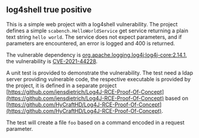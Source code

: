 ## log4shell true positive

This is a simple web project with a log4shell vulnerability. 
The project defines a simple `scabench.HelloWorldService` get service returning a plain text string `hello world`.
The service does not expect parameters, and if parameters are encountered, an error 
is logged and 400 is returned. 

The vulnerable dependency is [org.apache.logging.log4j:log4j-core:2.14.1](https://mvnrepository.com/artifact/org.apache.logging.log4j/log4j-core/2.14.1), the vulnerability is [CVE-2021-44228](https://nvd.nist.gov/vuln/detail/CVE-2021-44228). 

A unit test is provided to demonstrate the vulnerability. The test need a ldap server providing vulnerable code, the respective executable is provided by the project, it is defined in a separate project [https://github.com/jensdietrich/Log4J-RCE-Proof-Of-Concept](https://github.com/jensdietrich/Log4J-RCE-Proof-Of-Concept) based on [https://github.com/HyCraftHD/Log4J-RCE-Proof-Of-Concept](https://github.com/HyCraftHD/Log4J-RCE-Proof-Of-Concept).

The test will create a file `foo` based on a command encoded in a request parameter. 




